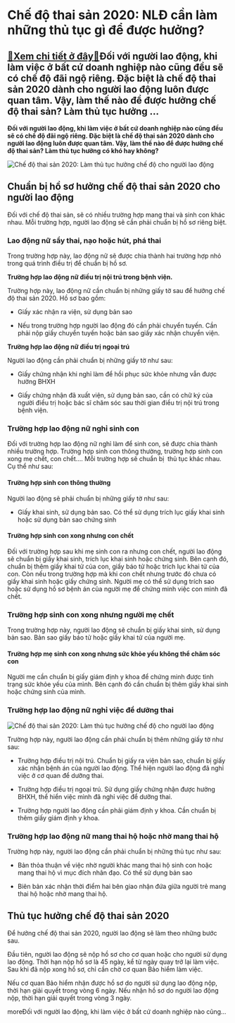 Chế độ thai sản 2020: NLĐ cần làm những thủ tục gì để được hưởng?
=================================================================

[:gift:Xem chi tiết ở đây:gift:](https://hddtvn.com/che-do-thai-san-2020-nld-can-lam-nhung-thu-tuc-gi-de-duoc-huong/)Đối với người lao động, khi làm việc ở bất cứ doanh nghiệp nào cũng đều sẽ có chế độ đãi ngộ riêng. Đặc biệt là chế độ thai sản 2020 dành cho người lao động luôn được quan tâm. Vậy, làm thế nào để được hưởng chế độ thai sản? Làm thủ tục hưởng …
----------------------------------------------------------------------------------------------------------------------------------------------------------------------------------------------------------------------------------------------------

**Đối với người lao động, khi làm việc ở bất cứ doanh nghiệp nào cũng đều sẽ có chế độ đãi ngộ riêng. Đặc biệt là chế độ thai sản 2020 dành cho người lao động luôn được quan tâm. Vậy, làm thế nào để được hưởng chế độ thai sản? Làm thủ tục hưởng có khó hay không?**


![Chế độ thai sản 2020: Làm thủ tục hưởng chế độ cho người lao động](https://hddtvn.com/wp-content/uploads/2021/01/ba-bau-dau-lung2.jpg)


Chuẩn bị hồ sơ hưởng chế độ thai sản 2020 cho người lao động
------------------------------------------------------------


Đối với chế độ thai sản, sẽ có nhiều trường hợp mang thai và sinh con khác nhau. Mỗi trường hợp, người lao động sẽ cần phải chuẩn bị hồ sơ riêng biệt.


### Lao động nữ sẩy thai, nạo hoặc hút, phá thai


Trong trường hợp này, lao động nữ sẽ được chia thành hai trường hợp nhỏ trong quá trình điều trị để chuẩn bị hồ sơ.


**Trường hợp lao động nữ điều trị nội trú trong bệnh viện.**


Trường hợp này, lao động nữ cần chuẩn bị những giấy tờ sau để hưởng chế độ thai sản 2020. Hồ sơ bao gồm:




* Giấy xác nhận ra viện, sử dụng bản sao

* Nếu trong trường hợp người lao động đó cần phải chuyển tuyến. Cần phải nộp giấy chuyển tuyến hoặc bản sao giấy xác nhận chuyển viện.



**Trường hợp lao động nữ điều trị ngoại trú**


Người lao động cần phải chuẩn bị những giấy tờ như sau:




* Giấy chứng nhận khi nghỉ làm để hồi phục sức khỏe nhưng vẫn được hưởng BHXH

* Giấy chứng nhận đã xuất viện, sử dụng bản sao, cần có chữ ký của người điều trị hoặc bác sĩ chăm sóc sau thời gian điều trị nội trú trong bệnh viện.



### Trường hợp lao động nữ nghỉ sinh con


Đối với trường hợp lao động nữ nghỉ làm để sinh con, sẽ được chia thành nhiều trường hợp. Trường hợp sinh con thông thường, trường hợp sinh con xong mẹ chết, con chết…. Mỗi trường hợp sẽ chuẩn bị  thủ tục khác nhau. Cụ thể như sau:


#### **Trường hợp sinh con thông thường**


Người lao động sẽ phải chuẩn bị những giấy tờ như sau:




* Giấy khai sinh, sử dụng bản sao. Có thể sử dụng trích lục giấy khai sinh hoặc sử dụng bản sao chứng sinh



#### Trường hợp sinh con xong nhưng con chết


Đối với trường hợp sau khi mẹ sinh con ra nhưng con chết, người lao động sẽ chuẩn bị giấy khai sinh, trích lục khai sinh hoặc chứng sinh. Bên cạnh đó, chuẩn bị thêm giấy khai tử của con, giấy báo tử hoặc trích lục khai tử của con. Còn nếu trong trường hợp mà khi con chết nhưng trước đó chưa có giấy khai sinh hoặc giấy chứng sinh. Người mẹ có thể sử dụng trích sao hoặc sử dụng hồ sơ bệnh án của người mẹ để chứng minh việc con mình đã chết.


### Trường hợp sinh con xong nhưng người mẹ chết


Trong trường hợp này, người lao động sẽ chuẩn bị giấy khai sinh, sử dụng bản sao. Bản sao giấy báo tử hoặc giấy khai tử của người mẹ.


#### Trường hợp mẹ sinh con xong nhưng sức khỏe yếu không thể chăm sóc con


Người mẹ cần chuẩn bị giấy giám định y khoa để chứng minh được tình trạng sức khỏe yếu của mình. Bên cạnh đó cần chuẩn bị thêm giấy khai sinh hoặc chứng sinh của mình.


### Trường hợp lao động nữ nghỉ việc để dưỡng thai


![Chế độ thai sản 2020: Làm thủ tục hưởng chế độ cho người lao động](https://hddtvn.com/wp-content/uploads/2021/01/thebank_thebank_nam2018seduochuongbaohiemthaisanbaonhieutienneunghisinh_1560397897min_1566487670.png)


Trường hợp này, người lao động cần phải chuẩn bị thêm những giấy tờ như sau:




* Trường hợp điều trị nội trú. Chuẩn bị giấy ra viện bản sao, chuẩn bị giấy xác nhận bệnh án của người lao động. Thể hiện người lao động đã nghỉ việc ở cơ quan để dưỡng thai.

* Trường hợp điều trị ngoại trú. Sử dụng giấy chứng nhận được hưởng BHXH, thể hiển việc mình đã nghỉ việc để dưỡng thai.

* Trường hợp người lao động cần phải giám định y khoa. Cần chuẩn bị thêm giấy giám định y khoa.



### Trường hợp lao động nữ mang thai hộ hoặc nhờ mang thai hộ


Trường hợp này, người lao động cần phải chuẩn bị những thủ tục như sau:




* Bản thỏa thuận về việc nhờ người khác mang thai hộ sinh con hoặc mang thai hộ vì mục đích nhân đạo. Có thể sử dụng bản sao

* Biên bản xác nhận thời điểm hai bên giao nhận đứa giữa người trẻ mang thai hộ hoặc nhờ mang thai hộ.



Thủ tục hưởng chế độ thai sản 2020
----------------------------------


Để hưởng chế độ thai sản 2020, người lao động sẽ làm theo những bước sau.


Đầu tiên, người lao động sẽ nộp hồ sơ cho cơ quan hoặc cho người sử dụng lao động. Thời hạn nộp hồ sơ là 45 ngày, kể từ ngày quay trở lại làm việc. Sau khi đã nộp xong hồ sơ, chỉ cần chờ cơ quan Bảo hiểm làm việc.


Nếu cơ quan Bảo hiểm nhận được hồ sơ do người sử dụng lao động nộp, thời hạn giải quyết trong vòng 6 ngày. Nếu nhận hồ sơ do người lao động nộp, thời hạn giải quyết trong vòng 3 ngày.


moreĐối với người lao động, khi làm việc ở bất cứ doanh nghiệp nào cũng…

